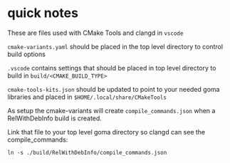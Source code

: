 # quick notes

These are files used with CMake Tools and clangd in `vscode`

`cmake-variants.yaml` should be placed in the top level directory to control build options

`.vscode` contains settings that should be placed in top level directory to build in `build/<CMAKE_BUILD_TYPE>`

`cmake-tools-kits.json` should be updated to point to your needed goma libraries and placed in `$HOME/.local/share/CMakeTools`

As setup the cmake-variants will create `compile_commands.json` when a RelWithDebInfo build is created.

Link that file to your top level goma directory so clangd can see the compile_commands:

    ln -s ./build/RelWithDebInfo/compile_commands.json